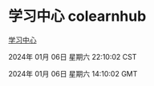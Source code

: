 # 学习中心 colearnhub
[学习中心](http://:56308/colearnhub/)

2024年 01月 06日 星期六 22:10:02 CST

2024年 01月 06日 星期六 14:10:02 GMT
